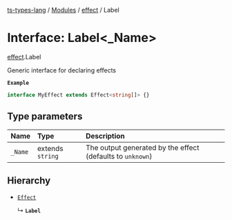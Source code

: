 [ts-types-lang](../README.md) / [Modules](../modules.md) / [effect](../modules/effect.md) / Label

# Interface: Label<_Name\>

[effect](../modules/effect.md).Label

Generic interface for declaring effects

**`Example`**

```ts
interface MyEffect extends Effect<string[]> {}
```

## Type parameters

| Name | Type | Description |
| :------ | :------ | :------ |
| `_Name` | extends `string` | The output generated by the effect (defaults to `unknown`) |

## Hierarchy

- [`Effect`](effect.Effect.md)

  ↳ **`Label`**
